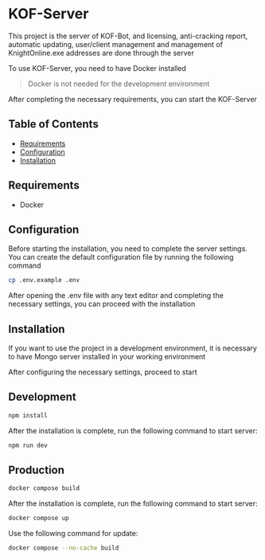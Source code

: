 # KOF-Server

This project is the server of KOF-Bot, and licensing, anti-cracking report, automatic updating, user/client management and management of KnightOnline.exe addresses are done through the server

To use KOF-Server, you need to have Docker installed

> Docker is not needed for the development environment

After completing the necessary requirements, you can start the KOF-Server

## Table of Contents

- [Requirements](#requirements)
- [Configuration](#configuration)
- [Installation](#installation)

## Requirements

- Docker

## Configuration

Before starting the installation, you need to complete the server settings. You can create the default configuration file by running the following command

```bash
cp .env.example .env
```

After opening the .env file with any text editor and completing the necessary settings, you can proceed with the installation

## Installation

If you want to use the project in a development environment, it is necessary to have Mongo server installed in your working environment

After configuring the necessary settings, proceed to start

## Development

```bash
npm install
```

After the installation is complete, run the following command to start server:

```bash
npm run dev
```

## Production

```bash
docker compose build
```

After the installation is complete, run the following command to start server:

```bash
docker compose up
```

Use the following command for update:

```bash
docker compose --no-cache build
```
